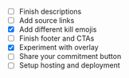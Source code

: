 - [ ] Finish descriptions
- [ ] Add source links
- [x] Add different kill emojis
- [ ] Finish footer and CTAs
- [x] Experiment with overlay
- [ ] Share your commitment button
- [ ] Setup hosting and deployment
